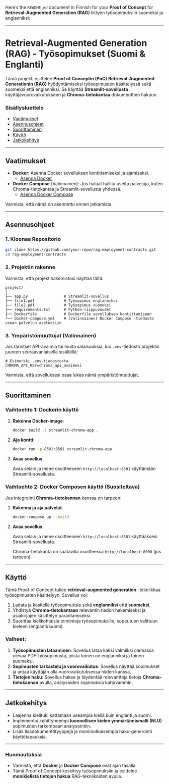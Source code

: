 Here’s the `README.md` document in Finnish for your **Proof of Concept** for **Retrieval-Augmented Generation (RAG)** liittyen työsopimuksiin suomeksi ja englanniksi:

---

# Retrieval-Augmented Generation (RAG) - Työsopimukset (Suomi & Englanti)

Tämä projekti esittelee **Proof of Conceptin (PoC)** **Retrieval-Augmented Generationin (RAG)** hyödyntämiseksi työsopimusten käsittelyssä sekä suomeksi että englanniksi. Se käyttää **Streamlit-sovellusta** käyttäjävuorovaikutukseen ja **Chroma-tietokantaa** dokumenttien hakuun.

### Sisällysluettelo
- [Vaatimukset](#vaatimukset)
- [Asennusohjeet](#asennusohjeet)
- [Suorittaminen](#suorittaminen)
- [Käyttö](#käyttö)
- [Jatkokehitys](#jatkokehitys)

---

## Vaatimukset

- **Docker**: Asenna Docker sovelluksen kontittamiseksi ja ajamiseksi.
  - [Asenna Docker](https://docs.docker.com/get-docker/)
- **Docker Compose** (Valinnainen): Jos haluat hallita useita palveluja, kuten Chroma-tietokantaa ja Streamlit-sovellusta yhdessä.
  - [Asenna Docker Compose](https://docs.docker.com/compose/install/)

Varmista, että nämä on asennettu ennen jatkamista.

---

## Asennusohjeet

### 1. Kloonaa Repositorio

```bash
git clone https://github.com/your-repo/rag-employment-contracts.git
cd rag-employment-contracts
```

### 2. Projektin rakenne

Varmista, että projektihakemistosi näyttää tältä:

```
project/
│
├── app.py                # Streamlit-sovellus
├── file1.pdf             # Työsopimus englanniksi
├── file2.pdf             # Työsopimus suomeksi
├── requirements.txt      # Python-riippuvuudet
├── Dockerfile            # Dockerfile sovelluksen kontittamiseen
└── docker-compose.yml    # (Valinnainen) Docker Compose -tiedosto usean palvelun asetuksiin
```

### 3. Ympäristömuuttujat (Valinnainen)

Jos tarvitset API-avaimia tai muita salaisuuksia, luo `.env`-tiedosto projektin juureen seuraavanlaisella sisällöllä:

```
# Esimerkki .env-tiedostosta
CHROMA_API_KEY=chroma_api_avaimesi
```

Varmista, että sovelluksesi osaa lukea nämä ympäristömuuttujat.

---

## Suorittaminen

### Vaihtoehto 1: Dockerin käyttö

1. **Rakenna Docker-image**:

   ```bash
   docker build -t streamlit-chroma-app .
   ```

2. **Aja kontti**:

   ```bash
   docker run -p 8501:8501 streamlit-chroma-app
   ```

3. **Avaa sovellus**:

   Avaa selain ja mene osoitteeseen `http://localhost:8501` käyttämään Streamlit-sovellusta.

### Vaihtoehto 2: Docker Composen käyttö (Suositeltava)

Jos integrointi **Chroma-tietokannan** kanssa on tarpeen:

1. **Rakenna ja aja palvelut**:

   ```bash
   docker-compose up --build
   ```

2. **Avaa sovellus**:

   Avaa selain ja mene osoitteeseen `http://localhost:8501` käyttääksesi Streamlit-sovellusta.

   Chroma-tietokanta on saatavilla osoitteessa `http://localhost:8000` (jos tarpeen).

---

## Käyttö

Tämä Proof of Concept tukee **retrieval-augmented generation** -tekniikkaa työsopimusten käsittelyyn. Sovellus voi:

1. Ladata ja käsitellä työsopimuksia sekä **englanniksi** että **suomeksi**.
2. Yhdistyä **Chroma-tietokantaan** relevantin tiedon hakemiseksi ja asiakirjojen käsittelyn parantamiseksi.
3. Suorittaa kielikohtaisia toimintoja työsopimuksille, sopeutuen valittuun kieleen (englanti/suomi).

### Vaiheet:

1. **Työsopimusten lataaminen**: Sovellus lataa kaksi valmiiksi olemassa olevaa PDF-työsopimusta, joista toinen on englanniksi ja toinen suomeksi.
2. **Sopimusten tarkastelu ja vuorovaikutus**: Sovellus näyttää sopimukset ja antaa käyttäjän olla vuorovaikutuksessa niiden kanssa.
3. **Tietojen haku**: Sovellus hakee ja täydentää relevantteja tietoja **Chroma-tietokannan** avulla, analysoiden sopimuksia kattavammin.

---

## Jatkokehitys

- Laajenna kielituki kattamaan useampia kieliä kuin englanti ja suomi.
- Implementoi kehittyneempi **luonnollisen kielen ymmärtämismalli (NLU)** sopimusten tarkempaan analysointiin.
- Lisää lisädokumenttityyppejä ja monimutkaisempia haku-generointi käyttötapauksia.

---

### Huomautuksia

- Varmista, että **Docker** ja **Docker Compose** ovat ajan tasalla.
- Tämä Proof of Concept keskittyy työsopimuksiin ja esittelee **monikielistä tietojen hakua** RAG-tekniikoiden avulla.

